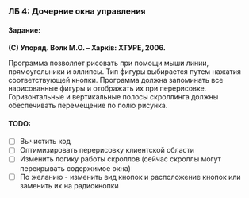 ### ЛБ 4: Дочерние окна управления

#### Задание:

**(C) Упоряд. Волк М.О. – Харків: ХТУРЕ, 2006.**

Программа позволяет рисовать при помощи мыши линии, прямоугольники 
и эллипсы. Тип фигуры выбирается путем нажатия соответствующей кнопки. 
Программа должна запоминать все нарисованные фигуры и отображать их
при перерисовке. Горизонтальные и вертикальные полосы скроллинга должны
обеспечивать перемещение по полю рисунка.

#### TODO:

- [ ] Вычистить код
- [ ] Оптимизировать перерисовку клиентской области
- [ ] Изменить логику работы скроллов (сейчас скроллы могут перекрывать содержимое окна)
- [ ] По желанию - изменить вид кнопок и расположение кнопок или заменить их на радиокнопки
